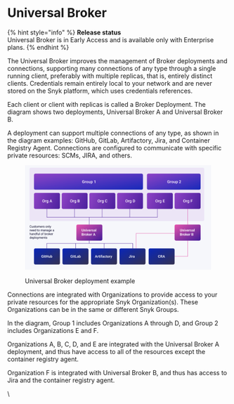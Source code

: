 # Universal Broker

{% hint style="info" %}
**Release status**\
Universal Broker is in Early Access and is available only with Enterprise plans.
{% endhint %}

The Universal Broker improves the management of Broker deployments and connections, supporting many connections of any type through a single running client, preferably with multiple replicas, that is, entirely distinct clients. Credentials remain entirely local to your network and are never stored on the Snyk platform, which uses credentials references.

Each client or client with replicas is called a Broker Deployment. The diagram shows two deployments, Universal Broker A and Universal Broker B.

A deployment can support multiple connections of any type, as shown in the diagram examples: GitHub, GitLab, Artifactory, Jira, and Container Registry Agent. Connections are configured to communicate with specific private resources: SCMs, JIRA, and others.

<figure><img src="../../../.gitbook/assets/image 5 (6).png" alt=""><figcaption><p>Universal Broker deployment example</p></figcaption></figure>

Connections are integrated with Organizations to provide access to your private resources for the appropriate Snyk Organization(s). These Organizations can be in the same or different Snyk Groups.

In the diagram, Group 1 includes Organizations A through D, and Group 2 includes Organizations E and F.

Organizations A, B, C, D, and E are integrated with the Universal Broker A deployment, and thus have access to all of the resources except the container registry agent.&#x20;

Organization F is integrated with Universal Broker B, and thus has access to Jira and the container registry agent.

\
